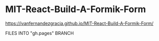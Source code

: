 # MIT-React-Build-A-Formik-Form

https://ivanfernandezgracia.github.io/MIT-React-Build-A-Formik-Form/

FILES INTO "gh.pages" BRANCH
